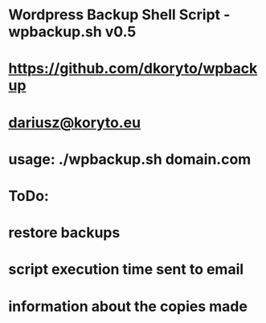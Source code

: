 # Wordpress Backup Shell Script - wpbackup.sh v0.5
# 
# https://github.com/dkoryto/wpbackup
# dariusz@koryto.eu

# usage: ./wpbackup.sh domain.com
# ToDo:
#       restore backups
#       script execution time sent to email
#       information about the copies made
